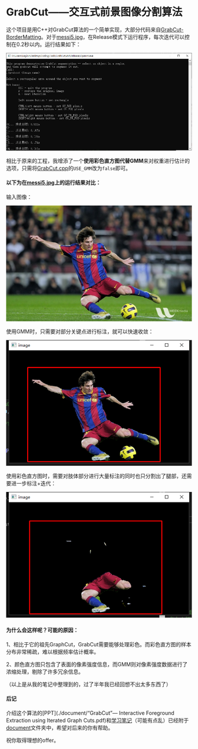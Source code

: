 # GrabCut——交互式前景图像分割算法

这个项目是用C++对GrabCut算法的一个简单实现，大部分代码来自[GrabCut-BorderMatting](https://github.com/fbsage/GrabCut-BorderMatting)。对于[messi5.jpg](./OpencV/messi5.jpg)，在Release模式下运行程序，每次迭代可以控制在0.2秒以内。运行结果如下：

![Console](./readmeimg/Console.png)

相比于原来的工程，我增添了一个**使用彩色直方图代替GMM**来对权重进行估计的选项，只需将[GrabCut.cpp](./OpencV/src/GrabCut.cpp)的`USE_GMM`改为`false`即可。



#### 以下为在[messi5.jpg](./OpencV/messi5.jpg)上的运行结果对比：

输入图像：

![messi5](./OpencV/messi5.jpg)

使用GMM时，只需要对部分关键点进行标注，就可以快速收敛：

![GMM](./readmeimg/GMM.png)

使用彩色直方图时，需要对肢体部分进行大量标注的同时也只分割出了腿部，还需要进一步标注+迭代：

![RGBHistogram](./readmeimg/RGBHistogram.png)



#### 为什么会这样呢？可能的原因：

1、相比于它的祖先GraphCut，GrabCut需要能够处理彩色。而彩色直方图的样本分布非常稀疏，难以根据频率估计概率。

2、颜色直方图只包含了表面的像素强度信息，而GMM则对像素强度数据进行了浓缩处理，剔除了许多冗余信息。

（以上是从我的笔记中整理到的，过了半年我已经回想不出太多东西了）



#### 后记

介绍这个算法的[PPT](./document/“GrabCut”— Interactive Foreground Extraction using Iterated Graph Cuts.pdf)和[学习笔记](./document/note.pdf)（可能有点乱）已经附于[document](./document/)文件夹中，希望对后来的你有帮助。

祝你取得理想的offer。
